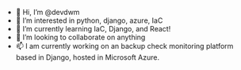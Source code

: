 - 👋 Hi, I’m @devdwm
- 👀 I’m interested in python, django, azure, IaC
- 🌱 I’m currently learning IaC, Django, and React!
- 💞️ I’m looking to collaborate on anything
- 📫 I am currently working on an backup check monitoring platform based in Django, hosted in Microsoft Azure.

<!---
devdwm/devdwm is a ✨ special ✨ repository because its `README.md` (this file) appears on your GitHub profile.
You can click the Preview link to take a look at your changes.
--->
